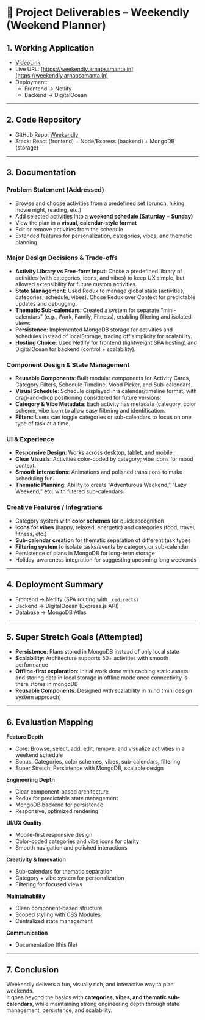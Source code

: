 # 📌 Project Deliverables – Weekendly (Weekend Planner)

## 1. Working Application

-   [VideoLink](https://youtu.be/v-PDyyHCReM)
-   Live URL: [https://weekendly.arnabsamanta.in](https://weekendly.arnabsamanta.in)
-   Deployment:
    -   Frontend → Netlify
    -   Backend → DigitalOcean

---

## 2. Code Repository

-   GitHub Repo: [Weekendly](https://github.com/learner-enthusiast/React_calender_app)
-   Stack: React (frontend) + Node/Express (backend) + MongoDB (storage)

---

## 3. Documentation

### Problem Statement (Addressed)

-   Browse and choose activities from a predefined set (brunch, hiking, movie night, reading, etc.)
-   Add selected activities into a **weekend schedule (Saturday + Sunday)**
-   View the plan in a **visual, calendar-style format**
-   Edit or remove activities from the schedule
-   Extended features for personalization, categories, vibes, and thematic planning

### Major Design Decisions & Trade-offs

-   **Activity Library vs Free-form Input**: Chose a predefined library of activities (with categories, icons, and vibes) to keep UX simple, but allowed extensibility for future custom activities.
-   **State Management**: Used Redux to manage global state (activities, categories, schedule, vibes). Chose Redux over Context for predictable updates and debugging.
-   **Thematic Sub-calendars**: Created a system for separate “mini-calendars” (e.g., Work, Family, Fitness), enabling filtering and isolated views.
-   **Persistence**: Implemented MongoDB storage for activities and schedules instead of localStorage, trading off simplicity for scalability.
-   **Hosting Choice**: Used Netlify for frontend (lightweight SPA hosting) and DigitalOcean for backend (control + scalability).

### Component Design & State Management

-   **Reusable Components**: Built modular components for Activity Cards, Category Filters, Schedule Timeline, Mood Picker, and Sub-calendars.
-   **Visual Schedule**: Schedule displayed in a calendar/timeline format, with drag-and-drop positioning considered for future versions.
-   **Category & Vibe Metadata**: Each activity has metadata (category, color scheme, vibe icon) to allow easy filtering and identification.
-   **Filters**: Users can toggle categories or sub-calendars to focus on one type of task at a time.

### UI & Experience

-   **Responsive Design**: Works across desktop, tablet, and mobile.
-   **Clear Visuals**: Activities color-coded by category; vibe icons for mood context.
-   **Smooth Interactions**: Animations and polished transitions to make scheduling fun.
-   **Thematic Planning**: Ability to create “Adventurous Weekend,” “Lazy Weekend,” etc. with filtered sub-calendars.

### Creative Features / Integrations

-   Category system with **color schemes** for quick recognition
-   **Icons for vibes** (happy, relaxed, energetic) and categories (food, travel, fitness, etc.)
-   **Sub-calendar creation** for thematic separation of different task types
-   **Filtering system** to isolate tasks/events by category or sub-calendar
-   Persistence of plans in MongoDB for long-term storage
-   Holiday-awareness integration for suggesting upcoming long weekends

---

## 4. Deployment Summary

-   Frontend → Netlify (SPA routing with `_redirects`)
-   Backend → DigitalOcean (Express.js API)
-   Database → MongoDB Atlas

---

## 5. Super Stretch Goals (Attempted)

-   **Persistence**: Plans stored in MongoDB instead of only local state
-   **Scalability**: Architecture supports 50+ activities with smooth performance
-   **Offline-first exploration**: Initial work done with caching static assets and storing data in local storage in offline mode once connectivity is there stores in mongoDB
-   **Reusable Components**: Designed with scalability in mind (mini design system approach)

---

## 6. Evaluation Mapping

**Feature Depth**

-   Core: Browse, select, add, edit, remove, and visualize activities in a weekend schedule
-   Bonus: Categories, color schemes, vibes, sub-calendars, filtering
-   Super Stretch: Persistence with MongoDB, scalable design

**Engineering Depth**

-   Clear component-based architecture
-   Redux for predictable state management
-   MongoDB backend for persistence
-   Responsive, optimized rendering

**UI/UX Quality**

-   Mobile-first responsive design
-   Color-coded categories and vibe icons for clarity
-   Smooth navigation and polished interactions

**Creativity & Innovation**

-   Sub-calendars for thematic separation
-   Category + vibe system for personalization
-   Filtering for focused views

**Maintainability**

-   Clean component-based structure
-   Scoped styling with CSS Modules
-   Centralized state management

**Communication**

-   Documentation (this file)

---

## 7. Conclusion

Weekendly delivers a fun, visually rich, and interactive way to plan weekends.  
It goes beyond the basics with **categories, vibes, and thematic sub-calendars**, while maintaining strong engineering depth through state management, persistence, and scalability.
